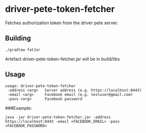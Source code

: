 # driver-pete-token-fetcher
Fetches authorization token from the driver pete server.

## Building

```./gradlew fatJar```

Artefact driver-pete-token-fetcher.jar will be in build/libs


## Usage

```
usage: driver-pete-token-fetcher
 -address <arg>   Server address (e.g. https://localhost:8443)
 -email <arg>     Facebook email (e.g. testuser@gmail.com)
 -pass <arg>      Facebook password
 ```

###Example:

```java -jar driver-pete-token-fetcher.jar -address https://localhost:8443 -email <FACEBOOK_EMAIL> -pass <FACEBOOK_PASSWORD>```
